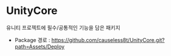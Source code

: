 # UnityCore
유니티 프로젝트에 필수/공통적인 기능을 담은 패키지
- Package 경로 : https://github.com/causeless8t/UnityCore.git?path=Assets/Deploy
